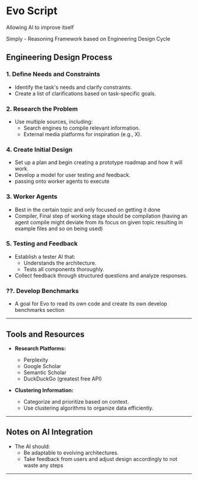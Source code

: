 # Evo Script
 Allowing AI to improve itself

Simply - Reasoning Framework based on Engineering Design Cycle

## Engineering Design Process

### 1. Define Needs and Constraints
- Identify the task's needs and clarify constraints.
- Create a list of clarifications based on task-specific goals.

### 2. Research the Problem
- Use multiple sources, including:
  - Search engines to compile relevant information.
  - External media platforms for inspiration (e.g., X).
  
### 4. Create Initial Design
- Set up a plan and begin creating a prototype roadmap and how it will work.
- Develop a model for user testing and feedback.
- passing onto worker agents to execute

### 3. Worker Agents
- Best in the certain topic and only focused on getting it done
- Compiler, Final step of working stage should be compilation (having an agent compile might deviate from its focus on given topic resulting in example files and so on being used)

### 5. Testing and Feedback
- Establish a tester AI that:
  - Understands the architecture.
  - Tests all components thoroughly.
- Collect feedback through structured questions and analyze responses.

### ??. Develop Benchmarks
- A goal for Evo to read its own code and create its own develop benchmarks section
---

## Tools and Resources

- **Research Platforms:**
  - Perplexity
  - Google Scholar
  - Semantic Scholar
  - DuckDuckGo (greatest free API)

- **Clustering Information:**
  - Categorize and prioritize based on context.
  - Use clustering algorithms to organize data efficiently.

---

## Notes on AI Integration
- The AI should:
  - Be adaptable to evolving architectures.
  - Take feedback from users and adjust design accordingly to not waste any steps

---